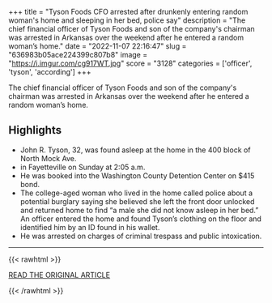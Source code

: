 +++
title = "Tyson Foods CFO arrested after drunkenly entering random woman's home and sleeping in her bed, police say"
description = "The chief financial officer of Tyson Foods and son of the company's chairman was arrested in Arkansas over the weekend after he entered a random woman’s home."
date = "2022-11-07 22:16:47"
slug = "636983b05ace224399c807b8"
image = "https://i.imgur.com/cg917WT.jpg"
score = "3128"
categories = ['officer', 'tyson', 'according']
+++

The chief financial officer of Tyson Foods and son of the company's chairman was arrested in Arkansas over the weekend after he entered a random woman’s home.

## Highlights

- John R. Tyson, 32, was found asleep at the home in the 400 block of North Mock Ave.
- in Fayetteville on Sunday at 2:05 a.m.
- He was booked into the Washington County Detention Center on $415 bond.
- The college-aged woman who lived in the home called police about a potential burglary saying she believed she left the front door unlocked and returned home to find “a male she did not know asleep in her bed.” An officer entered the home and found Tyson’s clothing on the floor and identified him by an ID found in his wallet.
- He was arrested on charges of criminal trespass and public intoxication.

---

{{< rawhtml >}}
  <p class="article-category">
    <a target="_blank" href="https://www.nbcnews.com/news/us-news/tyson-foods-cfo-arrested-drunkenly-entering-random-womans-home-sleepin-rcna56028">READ THE ORIGINAL ARTICLE</a>
  </p>
{{< /rawhtml >}}
